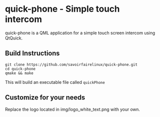 quick-phone - Simple touch intercom
=========

quick-phone is a QML application for a simple touch screen intercom using QtQuick.

## Build Instructions

    git clone https://github.com/savoirfairelinux/quick-phone.git
    cd quick-phone
    qmake && make

This will build an executable file called `quickPhone`


## Customize for your needs

Replace the logo located in img/logo_white_text.png with your own.

